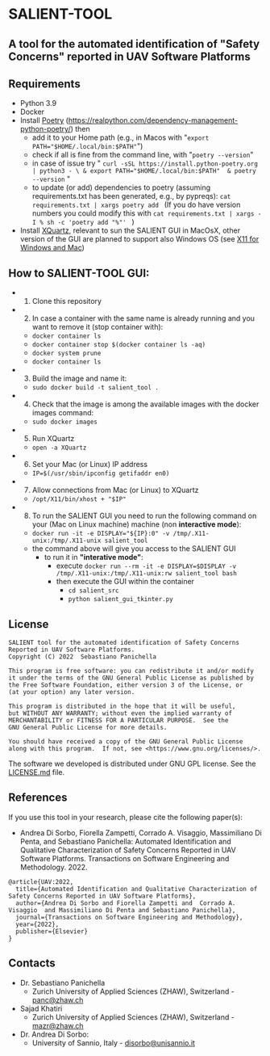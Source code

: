 # SALIENT-TOOL


## A tool for the automated identification of "Safety Concerns" reported in UAV Software Platforms

## Requirements
- Python 3.9
- Docker
- Install [Poetry](https://python-poetry.org/)  (https://realpython.com/dependency-management-python-poetry/) then
  -  add it to your Home path (e.g., in Macos with "```export PATH="$HOME/.local/bin:$PATH"```")
  	-  check if all is fine from the command line, with  "```poetry --version```"
  - in case of issue try " ```curl -sSL https://install.python-poetry.org | python3 - \ & export PATH="$HOME/.local/bin:$PATH"  & poetry --version``` "
  - to update (or add) dependencies to poetry (assuming requirements.txt has been generated, e.g., by pypreqs): ```cat requirements.txt | xargs poetry add ``` (If you do have version numbers you could modify this with ```cat requirements.txt | xargs -I % sh -c 'poetry add "%"' ``` )
- Install [XQuartz](https://www.xquartz.org/), relevant to sun the SALIENT GUI in MacOsX, other version of the GUI are planned to support also Windows OS  (see [X11 for Windows and Mac](https://kb.thayer.dartmouth.edu/article/336-x11-for-windows-and-mac))

## How to SALIENT-TOOL GUI:
- 1) Clone this repository
- 2) In case a container with the same name is already running and you want to remove it (stop container with):
  - ```docker container ls```
  - ```docker container stop $(docker container ls -aq)	```
  - ```docker system prune```
  - ```docker container ls```
- 3) Build the image and name it:
  - ``` sudo docker build -t salient_tool . ```
- 4) Check that the image is among the available images with the docker images command:
  - ``` sudo docker images ```
- 5) Run XQuartz
  - ``` open -a XQuartz ```

- 6) Set your Mac (or Linux) IP address
  - ``` IP=$(/usr/sbin/ipconfig getifaddr en0) ```

- 7) Allow connections from Mac (or Linux) to XQuartz
  - ``` /opt/X11/bin/xhost + "$IP" ```

- 8) To run the SALIENT GUI you need to run the following command on your (Mac on Linux machine) machine (non **interactive mode**):
  - ``` docker run -it -e DISPLAY="${IP}:0" -v /tmp/.X11-unix:/tmp/.X11-unix salient_tool ```
  - the command above will give you access to the SALIENT GUI
    - to run it in **"interative mode"**:
      - execute ``` docker run --rm -it -e DISPLAY=$DISPLAY -v /tmp/.X11-unix:/tmp/.X11-unix:rw salient_tool bash ```
      - then execute the GUI within the container 
        - ``` cd salient_src ```
        - ``` python salient_gui_tkinter.py ```
 

## License
```{code-block} text
SALIENT tool for the automated identification of Safety Concerns Reported in UAV Software Platforms.
Copyright (C) 2022  Sebastiano Panichella

This program is free software: you can redistribute it and/or modify
it under the terms of the GNU General Public License as published by
the Free Software Foundation, either version 3 of the License, or
(at your option) any later version.

This program is distributed in the hope that it will be useful,
but WITHOUT ANY WARRANTY; without even the implied warranty of
MERCHANTABILITY or FITNESS FOR A PARTICULAR PURPOSE.  See the
GNU General Public License for more details.

You should have received a copy of the GNU General Public License
along with this program.  If not, see <https://www.gnu.org/licenses/>.
```

The software we developed is distributed under GNU GPL license. See the
[LICENSE.md](https://github.com/spanichella/SALIENT-TOOL/LICENSE.md) file.

## References
If you use this tool in your research, please cite the following paper(s):

* Andrea Di Sorbo, Fiorella Zampetti, Corrado A. Visaggio, Massimiliano Di Penta, and Sebastiano Panichella: Automated Identification and Qualitative Characterization of Safety Concerns Reported in UAV Software Platforms. Transactions on Software Engineering and Methodology. 2022.

```{code-block} bibtex
@article{UAV:2022,
  title={Automated Identification and Qualitative Characterization of Safety Concerns Reported in UAV Software Platforms},
  author={Andrea Di Sorbo and Fiorella Zampetti and  Corrado A. Visaggio  and Massimiliano Di Penta and Sebastiano Panichella},
  journal={Transactions on Software Engineering and Methodology},
  year={2022},
  publisher={Elsevier}
}
```

## Contacts
* Dr. Sebastiano Panichella
    * Zurich University of Applied Sciences (ZHAW), Switzerland - panc@zhaw.ch
* Sajad Khatiri
    * Zurich University of Applied Sciences (ZHAW), Switzerland - mazr@zhaw.ch
* Dr. Andrea Di Sorbo:
    * University of Sannio, Italy - disorbo@unisannio.it

